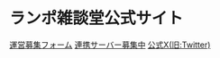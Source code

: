 # ランポ雑談堂公式サイト
[運営募集フォーム](https://docs.google.com/forms/d/1b565UKPeqkH3OSnpNc0gyGnljA1UzZ2eGTvGszfsN5I/viewform)
[連携サーバー募集中](https://discord.com/channels/1010537300737925120/1069987529887072296)
[公式X(旧:Twitter)](https://twitter.com/intent/follow?screen_name=ranzatsudou)

